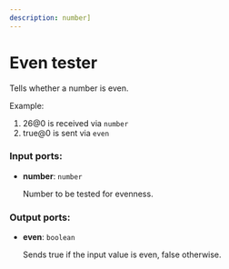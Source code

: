 ```yaml
---
description: number]
---
```


# Even tester

Tells whether a number is even.

Example:

1. 26@0 is received via `number`
2. true@0 is sent via `even`

### Input ports:

* __number__: `number`

    Number to be tested for evenness.

### Output ports:

* __even__: `boolean`

    Sends true if the input value is even, false otherwise.

